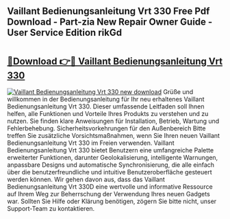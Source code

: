 ## Vaillant Bedienungsanleitung Vrt 330 Free Pdf Download - Part-zia New Repair Owner Guide - User Service Edition rikGd

# <h2><a href="http://df2ff0t.blite.top/?on=Vaillant+Bedienungsanleitung+Vrt+330">🔗Download 👉🔴 Vaillant Bedienungsanleitung Vrt 330</a></h2>

[![Vaillant Bedienungsanleitung Vrt 330 new download](https://i.imgur.com/lujVjoI.png)](http://df2ff0t.blite.top/?on=Vaillant+Bedienungsanleitung+Vrt+330)
Grüße und willkommen in der Bedienungsanleitung für Ihr neu erhaltenes Vaillant Bedienungsanleitung Vrt 330. Dieser umfassende Leitfaden soll Ihnen helfen, alle Funktionen und Vorteile Ihres Produkts zu verstehen und zu nutzen. Sie finden klare Anweisungen für Installation, Betrieb, Wartung und Fehlerbehebung. Sicherheitsvorkehrungen für den Außenbereich Bitte treffen Sie zusätzliche Vorsichtsmaßnahmen, wenn Sie Ihren neuen Vaillant Bedienungsanleitung Vrt 330 im Freien verwenden. Vaillant Bedienungsanleitung Vrt 330 bietet Benutzern eine umfangreiche Palette erweiterter Funktionen, darunter Geolokalisierung, intelligente Warnungen, anpassbare Designs und automatische Synchronisierung, die alle einfach über die benutzerfreundliche und intuitive Benutzeroberfläche gesteuert werden können. Wir gehen davon aus, dass das Vaillant Bedienungsanleitung Vrt 330D eine wertvolle und informative Ressource auf Ihrem Weg zur Beherrschung der Verwendung Ihres neuen Gadgets war. Sollten Sie Hilfe oder Klärung benötigen, zögern Sie bitte nicht, unser Support-Team zu kontaktieren.
